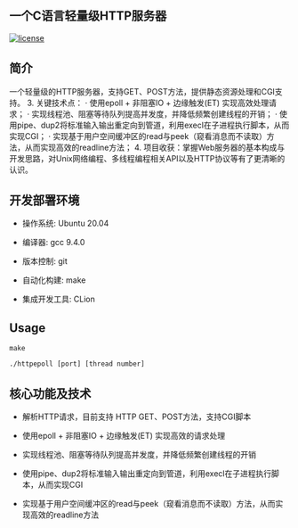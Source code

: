 ## 一个C语言轻量级HTTP服务器


[![license](https://img.shields.io/github/license/mashape/apistatus.svg)](https://opensource.org/licenses/MIT)


## 简介

一个轻量级的HTTP服务器，支持GET、POST方法，提供静态资源处理和CGI支持。
3. 关键技术点：
·    使用epoll + 非阻塞IO + 边缘触发(ET) 实现高效处理请求；
·    实现线程池、阻塞等待队列提高并发度，并降低频繁创建线程的开销；
·    使用pipe、dup2将标准输入输出重定向到管道，利用execl在子进程执行脚本，从而实现CGI；
·     实现基于用户空间缓冲区的read与peek（窥看消息而不读取）方法，从而实现高效的readline方法；
4. 项目收获：掌握Web服务器的基本构成与开发思路，对Unix网络编程、多线程编程相关API以及HTTP协议等有了更清晰的认识。


## 开发部署环境

+ 操作系统: Ubuntu 20.04

+ 编译器: gcc 9.4.0

+ 版本控制: git

+ 自动化构建: make

+ 集成开发工具: CLion



## Usage

```
make 

./httpepoll [port] [thread number]

```

## 核心功能及技术

+ 解析HTTP请求，目前支持 HTTP GET、POST方法，支持CGI脚本

+ 使用epoll + 非阻塞IO + 边缘触发(ET) 实现高效的请求处理

+ 实现线程池、阻塞等待队列提高并发度，并降低频繁创建线程的开销

+ 使用pipe、dup2将标准输入输出重定向到管道，利用execl在子进程执行脚本，从而实现CGI

+ 实现基于用户空间缓冲区的read与peek（窥看消息而不读取）方法，从而实现高效的readline方法
